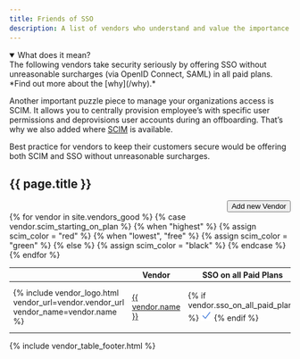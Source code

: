 ```yaml
---
title: Friends of SSO
description: A list of vendors who understand and value the importance of security.
---
```


<details open>
<summary>
What does it mean?
</summary>
The following vendors take security seriously by offering SSO without unreasonable surcharges (via OpenID Connect, SAML) in all paid plans. *Find out more about the [why](/why).*

Another important puzzle piece to manage your organizations access is SCIM. It allows you to centrally provision employee’s with specific user permissions and deprovisions user accounts during an offboarding. That’s why we also added where [SCIM](https://scim.cloud/) is available.

Best practice for vendors to keep their customers secure would be offering both SCIM and SSO without unreasonable surcharges.
</details>

## {{ page.title }}

<div style="text-align: right;">
  <a href="{{ site.github_url }}/issues/new?template=new-good-vendor.md" target="_blank"><button>Add new Vendor</button></a>
</div>

<table class="sortable">
  <thead>
    <tr>
      <th class="sorttable_nosort"></th>
      <th>Vendor</th>
      <th>SSO on all Paid Plans</th>
      <th>SSO on Free Plans</th>
      <th>SCIM starting on Plan</th>
      <th>Free SSO Providers</th>
      <th>Source</th>
      <th>Updated</th>
      <th class="sorttable_nosort"></th>
    </tr>
  </thead>
  <tbody>
    {% for vendor in site.vendors_good %}
      {% case vendor.scim_starting_on_plan %}
        {% when "highest" %}
          {% assign scim_color = "red" %}
        {% when "lowest", "free" %}
          {% assign scim_color = "green" %}
        {% else %}
          {% assign scim_color = "black" %}
      {% endcase %}
      <tr>
        <td class="actions">
          {% include vendor_logo.html vendor_url=vendor.vendor_url vendor_name=vendor.name %}
        </td>
        <td><a href="{{ vendor.vendor_url }}" target="_blank">{{ vendor.name }}</a></td>
        <td sorttable_customkey="{{ vendor.sso_on_all_paid_plans }}">
          {% if vendor.sso_on_all_paid_plans %}
            <img src="img/checkmark_blue.svg" width="20" height="20" alt="Yes" />
          {% endif %}
        </td>
        <td sorttable_customkey="{{ vendor.sso_on_free_plans }}">
          {% if vendor.sso_on_free_plans %}
            <img src="img/checkmark_green.svg" width="20" height="20" alt="Yes" />
          {% endif %}
        </td>
        <td style="color: {{ scim_color }}; font-weight: bold; text-align: center;">
          {{ vendor.scim_starting_on_plan }}
        </td>
        <td style="text-align: center;">
          {% include vendor_free_sso_providers.html providers=vendor.free_sso_providers %}
        </td>
        <td style="text-align: center;">
          {% include vendor_pricing_sources.html pricing_sources=vendor.sources %}
        </td>
        <td>{{ vendor.updated_at }}</td>
        <td class="actions">
          {% include vendor_edit_link.html vendor_path=vendor.path vendor_name=vendor.name %}
        </td>
      </tr>
    {% endfor %}
  </tbody>
</table>

{% include vendor_table_footer.html %}
